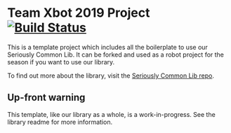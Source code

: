 # Team Xbot 2019 Project [![Build Status](https://dev.azure.com/Team488/Team%20488%20Builds/_apis/build/status/Team488.FRCRobotTemplate?branchName=master)](https://dev.azure.com/Team488/Team%20488%20Builds/_build/latest?definitionId=3?branchName=master)

This is a template project which includes all the boilerplate to use our Seriously Common Lib. It can be forked and used as a robot project for the season if you want to use our library.

To find out more about the library, visit the [Seriously Common Lib repo](https://github.com/Team488/SeriouslyCommonLib).

## Up-front warning

This template, like our library as a whole, is a work-in-progress. See the library readme for more information.
